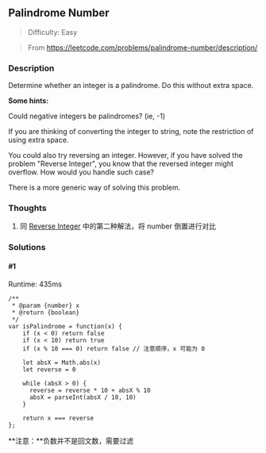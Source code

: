 ## Palindrome Number

> Difficulty: Easy

> From https://leetcode.com/problems/palindrome-number/description/

### Description
Determine whether an integer is a palindrome. Do this without extra space.

**Some hints:**

Could negative integers be palindromes? (ie, -1)

If you are thinking of converting the integer to string, note the restriction of using extra space.

You could also try reversing an integer. However, if you have solved the problem "Reverse Integer", you know that the reversed integer might overflow. How would you handle such case?

There is a more generic way of solving this problem.



### Thoughts
1. 同 [Reverse Integer](/reverse-integer) 中的第二种解法，将 number 倒置进行对比

### Solutions

#### #1
Runtime: 435ms
```
/**
 * @param {number} x
 * @return {boolean}
 */
var isPalindrome = function(x) {
    if (x < 0) return false
    if (x < 10) return true
    if (x % 10 === 0) return false // 注意顺序，x 可能为 0
    
    let absX = Math.abs(x)
    let reverse = 0
    
    while (absX > 0) {
      reverse = reverse * 10 + absX % 10
      absX = parseInt(absX / 10, 10)
    }
    
    return x === reverse
};
```
**注意：**负数并不是回文数，需要过滤